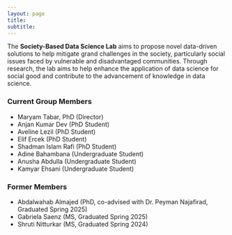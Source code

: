 ```yaml
---
layout: page
title:
subtitle:
---
```


The <b>Society-Based Data Science Lab</b> aims to propose novel data-driven solutions to help mitigate grand challenges in the society, particularly social issues faced by vulnerable and disadvantaged communities. Through research, the lab aims to help enhance the application of data science for social good and contribute to the advancement of knowledge in data science.

### Current Group Members
<ul>
  <li>Maryam Tabar, PhD (Director)</li>
  <li>Anjan Kumar Dev (PhD Student)</li>
  <li>Aveline Lezil (PhD Student)</li>
  <li>Elif Ercek (PhD Student)</li>
  <li>Shadman Islam Rafi (PhD Student)</li>
  <li>Adine Bahambana (Undergraduate Student)</li>
  <li>Anusha Abdulla (Undergraduate Student)</li>
  <li>Kamyar Ehsani (Undergraduate Student)</li>
</ul>

### Former Members
<ul>
  <li>Abdalwahab Almajed (PhD, co-advised with Dr. Peyman Najafirad, Graduated Spring 2025)</li>
  <li>Gabriela Saenz (MS, Graduated Spring 2025)</li>
  <li>Shruti Nitturkar (MS, Graduated Spring 2024)</li>
</ul>
